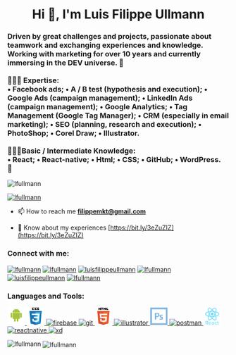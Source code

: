 <h1 align="center">Hi 👋, I'm Luis Filippe Ullmann</h1>
<h3 align="left">Driven by great challenges and projects, passionate about teamwork and exchanging experiences and knowledge. Working with marketing for over 10 years and currently immersing in the DEV universe. 🤿 <br><br>  
👨🏻‍💻 Expertise:<br>
• Facebook ads; • A / B test (hypothesis and execution); • Google Ads (campaign management); • LinkedIn Ads (campaign management); • Google Analytics; • Tag Management (Google Tag Manager); • CRM (especially in email marketing); • SEO (planning, research and execution); • PhotoShop; • Corel Draw; • Illustrator.
<br>
<br>
👨🏻‍💼Basic / Intermediate Knowledge:<br>
• React; • React-native; • Html; • CSS; • GitHub; • WordPress.
<br> 
🚀
</h3>

<p align="left"> <img src="https://komarev.com/ghpvc/?username=lfullmann&label=Profile%20views&color=0e75b6&style=flat" alt="lfullmann" /> </p>

<p align="left"> <a href="https://twitter.com/lfullmann" target="blank"><img src="https://img.shields.io/twitter/follow/lfullmann?logo=twitter&style=for-the-badge" alt="lfullmann" /></a> </p>

- 📫 How to reach me **filippemkt@gmail.com**

- 📄 Know about my experiences [https://bit.ly/3eZuZIZ](https://bit.ly/3eZuZIZ)

<h3 align="left">Connect with me:</h3>
<p align="left">
<a href="https://twitter.com/lfullmann" target="blank"><img align="center" src="https://raw.githubusercontent.com/rahuldkjain/github-profile-readme-generator/neutral-icons/src/images/icons/Social/twitter.svg" alt="lfullmann" height="30" width="40" /></a>
<a href="https://linkedin.com/in/lfullmann" target="blank"><img align="center" src="https://raw.githubusercontent.com/rahuldkjain/github-profile-readme-generator/neutral-icons/src/images/icons/Social/linked-in-alt.svg" alt="lfullmann" height="30" width="40" /></a>
<a href="https://fb.com/luisfilippeullmann" target="blank"><img align="center" src="https://raw.githubusercontent.com/rahuldkjain/github-profile-readme-generator/neutral-icons/src/images/icons/Social/facebook.svg" alt="luisfilippeullmann" height="30" width="40" /></a>
<a href="https://instagram.com/lfullmann" target="blank"><img align="center" src="https://raw.githubusercontent.com/rahuldkjain/github-profile-readme-generator/neutral-icons/src/images/icons/Social/instagram.svg" alt="lfullmann" height="30" width="40" /></a>
<a href="https://www.youtube.com/c/luisfilippeullmann" target="blank"><img align="center" src="https://raw.githubusercontent.com/rahuldkjain/github-profile-readme-generator/neutral-icons/src/images/icons/Social/youtube.svg" alt="luisfilippeullmann" height="30" width="40" /></a>
<a href="https://discord.gg/lfullmann" target="blank"><img align="center" src="https://raw.githubusercontent.com/rahuldkjain/github-profile-readme-generator/neutral-icons/src/images/icons/Social/discord.svg" alt="lfullmann" height="30" width="40" /></a>
</p>

<h3 align="left">Languages and Tools:</h3>
<p align="left"> <a href="https://developer.android.com" target="_blank"> <img src="https://raw.githubusercontent.com/devicons/devicon/master/icons/android/android-original-wordmark.svg" alt="android" width="40" height="40"/> </a> <a href="https://www.w3schools.com/css/" target="_blank"> <img src="https://raw.githubusercontent.com/devicons/devicon/master/icons/css3/css3-original-wordmark.svg" alt="css3" width="40" height="40"/> </a> <a href="https://firebase.google.com/" target="_blank"> <img src="https://www.vectorlogo.zone/logos/firebase/firebase-icon.svg" alt="firebase" width="40" height="40"/> </a> <a href="https://git-scm.com/" target="_blank"> <img src="https://www.vectorlogo.zone/logos/git-scm/git-scm-icon.svg" alt="git" width="40" height="40"/> </a> <a href="https://www.w3.org/html/" target="_blank"> <img src="https://raw.githubusercontent.com/devicons/devicon/master/icons/html5/html5-original-wordmark.svg" alt="html5" width="40" height="40"/> </a> <a href="https://www.adobe.com/in/products/illustrator.html" target="_blank"> <img src="https://www.vectorlogo.zone/logos/adobe_illustrator/adobe_illustrator-icon.svg" alt="illustrator" width="40" height="40"/> </a> <a href="https://www.photoshop.com/en" target="_blank"> <img src="https://raw.githubusercontent.com/devicons/devicon/master/icons/photoshop/photoshop-line.svg" alt="photoshop" width="40" height="40"/> </a> <a href="https://postman.com" target="_blank"> <img src="https://www.vectorlogo.zone/logos/getpostman/getpostman-icon.svg" alt="postman" width="40" height="40"/> </a> <a href="https://reactjs.org/" target="_blank"> <img src="https://raw.githubusercontent.com/devicons/devicon/master/icons/react/react-original-wordmark.svg" alt="react" width="40" height="40"/> </a> <a href="https://reactnative.dev/" target="_blank"> <img src="https://reactnative.dev/img/header_logo.svg" alt="reactnative" width="40" height="40"/> </a> <a href="https://www.adobe.com/products/xd.html" target="_blank"> <img src="https://cdn.worldvectorlogo.com/logos/adobe-xd.svg" alt="xd" width="40" height="40"/> </a> </p>

<p><img align="left" src="https://github-readme-stats.vercel.app/api/top-langs?username=lfullmann&show_icons=true&locale=en&layout=compact" alt="lfullmann" /></p>

<p>&nbsp;<img align="center" src="https://github-readme-stats.vercel.app/api?username=lfullmann&show_icons=true&locale=en" alt="lfullmann" /></p>
